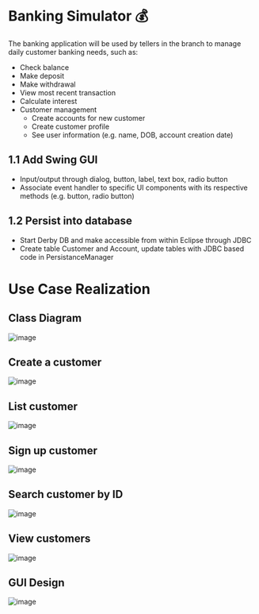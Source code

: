 # Banking Simulator 💰
The banking application will be used by tellers in the branch to manage daily customer banking needs, such as: 
- Check balance
- Make deposit
- Make withdrawal
- View most recent transaction
- Calculate interest
- Customer management
  - Create accounts for new customer
  - Create customer profile
  - See user information (e.g. name, DOB, account creation date)


## 1.1 Add Swing GUI
- Input/output through dialog, button, label, text box, radio button
-	Associate event handler to specific UI components with its respective methods (e.g. button, radio button)

## 1.2	Persist into database
- Start Derby DB and make accessible from within Eclipse through JDBC
- Create table Customer and Account, update tables with JDBC based code in PersistanceManager

# Use Case Realization
## Class Diagram
![image](https://github.com/milkxiii/bankingsimulator/assets/104285627/a6356d03-4676-4ff8-8f69-170666a58446)

## Create a customer
![image](https://github.com/milkxiii/bankingsimulator/assets/104285627/95d5cc26-d603-45b2-98aa-6fcc545b0145)

## List customer
![image](https://github.com/milkxiii/bankingsimulator/assets/104285627/700ea100-28cc-4af2-a6a7-3b2dea171f71)

## Sign up customer
![image](https://github.com/milkxiii/bankingsimulator/assets/104285627/8b43a371-5d4f-4fb0-9122-45c16cb3b2e0)

## Search customer by ID
![image](https://github.com/milkxiii/bankingsimulator/assets/104285627/6c35a8c0-410d-4a75-89f1-89a732b7d922)

## View customers
![image](https://github.com/milkxiii/bankingsimulator/assets/104285627/35f32fba-663b-40e7-88c5-8bbf57c06a2e)

## GUI Design
![image](https://github.com/milkxiii/bankingsimulator/assets/104285627/76795b0a-641d-475a-831b-748af3be0891)


